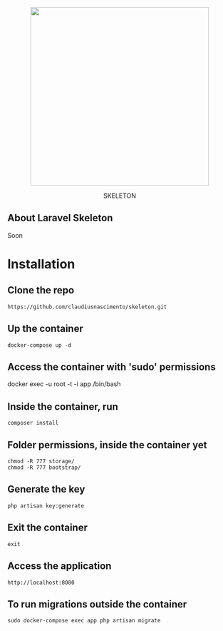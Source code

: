 <p align="center"><img src="https://res.cloudinary.com/dtfbvvkyp/image/upload/v1566331377/laravel-logolockup-cmyk-red.svg" width="400"></p>

<p align="center" color="red">
    SKELETON
</p>

## About Laravel Skeleton

Soon


# Installation

## Clone the repo

```
https://github.com/claudiusnascimento/skeleton.git
```

## Up the container

```
docker-compose up -d
```

## Access the container with 'sudo' permissions

docker exec -u root -t -i app /bin/bash

## Inside the container, run

```
composer install
```
## Folder permissions, inside the container yet
```
chmod -R 777 storage/
chmod -R 777 bootstrap/
```
## Generate the key
```
php artisan key:generate
```

## Exit the container

```
exit
```

## Access the application
```
http://localhost:8080
```

## To run migrations outside the container
```
sudo docker-compose exec app php artisan migrate
```
